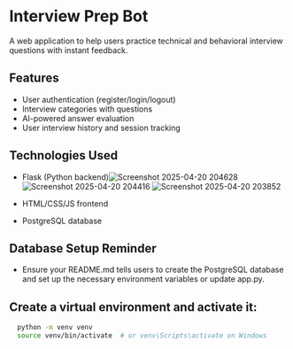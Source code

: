 # Interview Prep Bot

A web application to help users practice technical and behavioral interview questions with instant feedback.

## Features
- User authentication (register/login/logout)
- Interview categories with questions
- AI-powered answer evaluation
- User interview history and session tracking

## Technologies Used
- Flask (Python backend)![Screenshot 2025-04-20 204628](https://github.com/user-attachments/assets/87ec3faa-76bd-4de1-abf9-508e440e860d)
![Screenshot 2025-04-20 204416](https://github.com/user-attachments/assets/ba4caf54-5f58-408e-bfee-5dea88bdd1da)
![Screenshot 2025-04-20 203852](https://github.com/user-attachments/assets/d94f5082-9390-4b08-87d4-6ce436d8b0db)

- HTML/CSS/JS frontend
- PostgreSQL database


## Database Setup Reminder
- Ensure your README.md tells users to create the PostgreSQL database and set up the necessary environment variables or update app.py.

## Create a virtual environment and activate it:
 ```bash
   python -m venv venv
   source venv/bin/activate  # or venv\Scripts\activate on Windows

